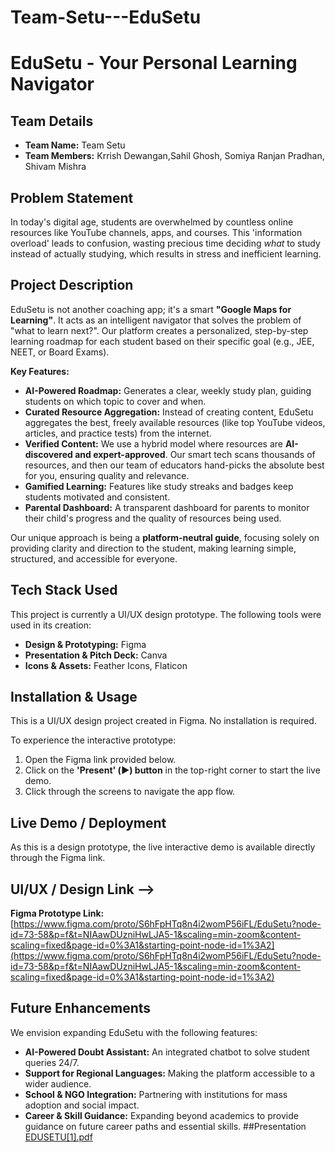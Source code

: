 # Team-Setu---EduSetu
# EduSetu - Your Personal Learning Navigator

## Team Details
- **Team Name:** Team Setu
- **Team Members:** Krrish Dewangan,Sahil Ghosh, Somiya Ranjan Pradhan, Shivam Mishra

## Problem Statement
In today's digital age, students are overwhelmed by countless online resources like YouTube channels, apps, and courses. This 'information overload' leads to confusion, wasting precious time deciding *what* to study instead of actually studying, which results in stress and inefficient learning.

## Project Description
EduSetu is not another coaching app; it's a smart **"Google Maps for Learning"**. It acts as an intelligent navigator that solves the problem of "what to learn next?". Our platform creates a personalized, step-by-step learning roadmap for each student based on their specific goal (e.g., JEE, NEET, or Board Exams).

**Key Features:**
* **AI-Powered Roadmap:** Generates a clear, weekly study plan, guiding students on which topic to cover and when.
* **Curated Resource Aggregation:** Instead of creating content, EduSetu aggregates the best, freely available resources (like top YouTube videos, articles, and practice tests) from the internet.
* **Verified Content:** We use a hybrid model where resources are **AI-discovered and expert-approved**. Our smart tech scans thousands of resources, and then our team of educators hand-picks the absolute best for you, ensuring quality and relevance.
* **Gamified Learning:** Features like study streaks and badges keep students motivated and consistent.
* **Parental Dashboard:** A transparent dashboard for parents to monitor their child's progress and the quality of resources being used.

Our unique approach is being a **platform-neutral guide**, focusing solely on providing clarity and direction to the student, making learning simple, structured, and accessible for everyone.

## Tech Stack Used
This project is currently a UI/UX design prototype. The following tools were used in its creation:
* **Design & Prototyping:** Figma
* **Presentation & Pitch Deck:** Canva
* **Icons & Assets:** Feather Icons, Flaticon

## Installation & Usage
This is a UI/UX design project created in Figma. No installation is required.

To experience the interactive prototype:
1.  Open the Figma link provided below.
2.  Click on the **'Present' (▶️) button** in the top-right corner to start the live demo.
3.  Click through the screens to navigate the app flow.

## Live Demo / Deployment
As this is a design prototype, the live interactive demo is available directly through the Figma link.

## UI/UX / Design Link --> 
**Figma Prototype Link:** [https://www.figma.com/proto/S6hFpHTq8n4i2womP56iFL/EduSetu?node-id=73-58&p=f&t=NIAawDUzniHwLJA5-1&scaling=min-zoom&content-scaling=fixed&page-id=0%3A1&starting-point-node-id=1%3A2](https://www.figma.com/proto/S6hFpHTq8n4i2womP56iFL/EduSetu?node-id=73-58&p=f&t=NIAawDUzniHwLJA5-1&scaling=min-zoom&content-scaling=fixed&page-id=0%3A1&starting-point-node-id=1%3A2)

## Future Enhancements
We envision expanding EduSetu with the following features:
* **AI-Powered Doubt Assistant:** An integrated chatbot to solve student queries 24/7.
* **Support for Regional Languages:** Making the platform accessible to a wider audience.
* **School & NGO Integration:** Partnering with institutions for mass adoption and social impact.
* **Career & Skill Guidance:** Expanding beyond academics to provide guidance on future career paths and essential skills.
  ##Presentation
[EDUSETU[1].pdf](https://github.com/user-attachments/files/21930086/EDUSETU.1.pdf)
